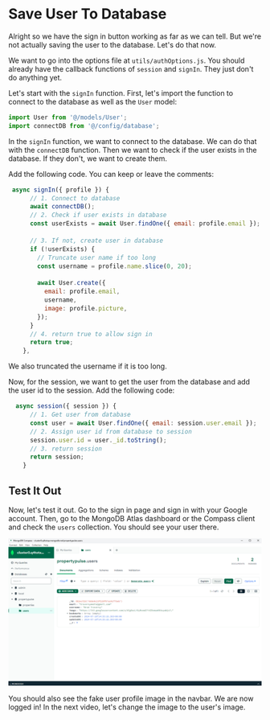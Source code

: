 # Save User To Database

Alright so we have the sign in button working as far as we can tell. But we're not actually saving the user to the database. Let's do that now.

We want to go into the options file at `utils/authOptions.js`. You should already have the callback functions of `session` and `signIn`. They just don't do anything yet.

Let's start with the `signIn` function. First, let's import the function to connect to the database as well as the `User` model:

```js
import User from '@/models/User';
import connectDB from '@/config/database';
```

In the `signIn` function, we want to connect to the database. We can do that with the `connectDB` function. Then we want to check if the user exists in the database. If they don't, we want to create them.

Add the following code. You can keep or leave the comments:

```js
 async signIn({ profile }) {
      // 1. Connect to database
      await connectDB();
      // 2. Check if user exists in database
      const userExists = await User.findOne({ email: profile.email });

      // 3. If not, create user in database
      if (!userExists) {
        // Truncate user name if too long
        const username = profile.name.slice(0, 20);

        await User.create({
          email: profile.email,
          username,
          image: profile.picture,
        });
      }
      // 4. return true to allow sign in
      return true;
    },
```

We also truncated the username if it is too long.

Now, for the session, we want to get the user from the database and add the user id to the session. Add the following code:

```js
  async session({ session }) {
      // 1. Get user from database
      const user = await User.findOne({ email: session.user.email });
      // 2. Assign user id from database to session
      session.user.id = user._id.toString();
      // 3. return session
      return session;
    }
```

## Test It Out

Now, let's test it out. Go to the sign in page and sign in with your Google account. Then, go to the MongoDB Atlas dashboard or the Compass client and check the `users` collection. You should see your user there.

<img src="../images/compass-4.png" alt="User in database" />

You should also see the fake user profile image in the navbar. We are now logged in! In the next video, let's change the image to the user's image.
